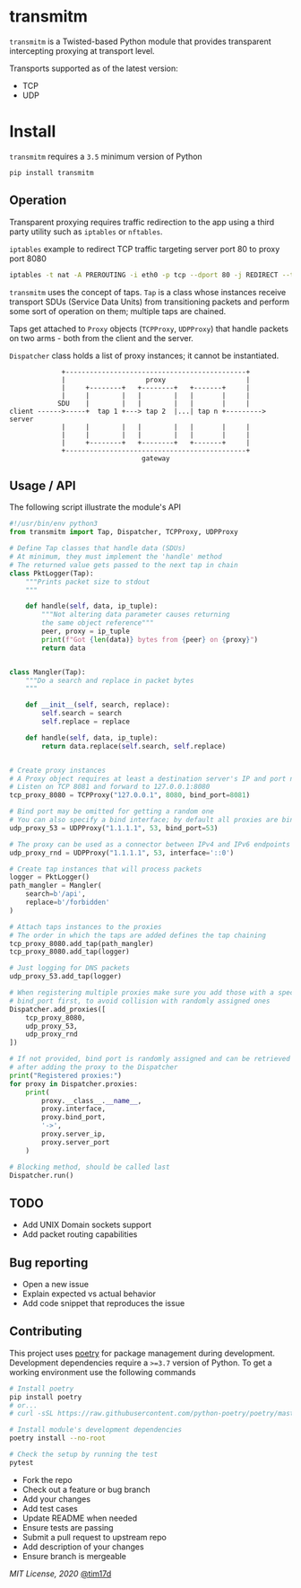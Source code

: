 transmitm
==========================

`transmitm` is a Twisted-based Python module that provides transparent intercepting proxying at transport level.

Transports supported as of the latest version:
* TCP
* UDP

# Install
`transmitm` requires a `3.5` minimum version of Python
```
pip install transmitm
```

## Operation
Transparent proxying requires traffic redirection to the app using a third party utility such as `iptables` or `nftables`.

`iptables` example to redirect TCP traffic targeting server port 80 to proxy port 8080
```bash
iptables -t nat -A PREROUTING -i eth0 -p tcp --dport 80 -j REDIRECT --to-port 8080
```

`transmitm` uses the concept of taps. `Tap` is a class whose instances receive transport SDUs (Service Data Units) from transitioning packets and perform some sort of operation on them; multiple taps are chained.

Taps get attached to `Proxy` objects (`TCPProxy`, `UDPProxy`) that handle packets on two arms - both from the client and the server. 

`Dispatcher` class holds a list of proxy instances; it cannot be instantiated. 
```
             +---------------------------------------------+
             |                    proxy                    |
             |     +--------+   +--------+   +-------+     |
             |     |        |   |        |   |       |     |
            SDU    |        |   |        |   |       |     |
client ------>-----+  tap 1 +---> tap 2  |...| tap n +---------> server
             |     |        |   |        |   |       |     |
             |     |        |   |        |   |       |     |
             |     +--------+   +--------+   +-------+     |
             +---------------------------------------------+
                                 gateway
```
## Usage / API

The following script illustrate the module's API 
```python
#!/usr/bin/env python3
from transmitm import Tap, Dispatcher, TCPProxy, UDPProxy

# Define Tap classes that handle data (SDUs)
# At minimum, they must implement the 'handle' method
# The returned value gets passed to the next tap in chain
class PktLogger(Tap):
    """Prints packet size to stdout
    """

    def handle(self, data, ip_tuple):
        """Not altering data parameter causes returning
        the same object reference"""
        peer, proxy = ip_tuple
        print(f"Got {len(data)} bytes from {peer} on {proxy}")
        return data


class Mangler(Tap):
    """Do a search and replace in packet bytes
    """

    def __init__(self, search, replace):
        self.search = search
        self.replace = replace

    def handle(self, data, ip_tuple):
        return data.replace(self.search, self.replace)


# Create proxy instances
# A Proxy object requires at least a destination server's IP and port number
# Listen on TCP 8081 and forward to 127.0.0.1:8080
tcp_proxy_8080 = TCPProxy("127.0.0.1", 8080, bind_port=8081)

# Bind port may be omitted for getting a random one
# You can also specify a bind interface; by default all proxies are bind to localhost
udp_proxy_53 = UDPProxy("1.1.1.1", 53, bind_port=53)

# The proxy can be used as a connector between IPv4 and IPv6 endpoints
udp_proxy_rnd = UDPProxy("1.1.1.1", 53, interface='::0')

# Create tap instances that will process packets
logger = PktLogger()
path_mangler = Mangler(
    search=b'/api',
    replace=b'/forbidden'
)

# Attach taps instances to the proxies
# The order in which the taps are added defines the tap chaining
tcp_proxy_8080.add_tap(path_mangler)
tcp_proxy_8080.add_tap(logger)

# Just logging for DNS packets
udp_proxy_53.add_tap(logger)

# When registering multiple proxies make sure you add those with a specified
# bind_port first, to avoid collision with randomly assigned ones
Dispatcher.add_proxies([
    tcp_proxy_8080,
    udp_proxy_53,
    udp_proxy_rnd
])

# If not provided, bind port is randomly assigned and can be retrieved
# after adding the proxy to the Dispatcher
print("Registered proxies:")
for proxy in Dispatcher.proxies:
    print(
        proxy.__class__.__name__,
        proxy.interface,
        proxy.bind_port,
        '->',
        proxy.server_ip,
        proxy.server_port
    )

# Blocking method, should be called last
Dispatcher.run()
```

## TODO
- Add UNIX Domain sockets support
- Add packet routing capabilities

## Bug reporting
* Open a new issue
* Explain expected vs actual behavior
* Add code snippet that reproduces the issue

## Contributing
This project uses [poetry](https://python-poetry.org) for package management during development. Development dependencies require a `>=3.7` version of Python. To get a working environment use the following commands
```bash
# Install poetry
pip install poetry
# or...
# curl -sSL https://raw.githubusercontent.com/python-poetry/poetry/master/get-poetry.py | python

# Install module's development dependencies
poetry install --no-root

# Check the setup by running the test
pytest
```
* Fork the repo
* Check out a feature or bug branch
* Add your changes
* Add test cases
* Update README when needed
* Ensure tests are passing
* Submit a pull request to upstream repo
* Add description of your changes
* Ensure branch is mergeable

_MIT License, 2020_ [@tim17d](https://twitter.com/tim17d)